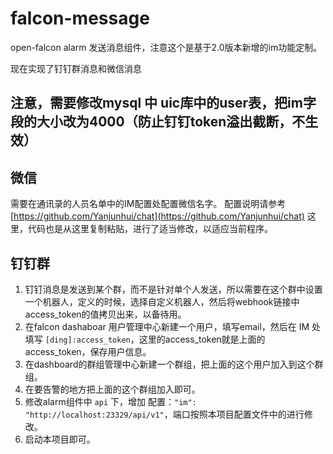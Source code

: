 # falcon-message

open-falcon alarm 发送消息组件，注意这个是基于2.0版本新增的im功能定制。

现在实现了钉钉群消息和微信消息

## 注意，需要修改mysql 中 uic库中的user表，把im字段的大小改为4000（防止钉钉token溢出截断，不生效）

## 微信

需要在通讯录的人员名单中的IM配置处配置微信名字。
配置说明请参考 [https://github.com/Yanjunhui/chat](https://github.com/Yanjunhui/chat) 这里，代码也是从这里复制粘贴，进行了适当修改，以适应当前程序。

## 钉钉群

1. 钉钉消息是发送到某个群，而不是针对单个人发送，所以需要在这个群中设置一个机器人，定义的时候，选择自定义机器人，然后将webhook链接中access_token的值拷贝出来，以备待用。
1. 在falcon dashaboar 用户管理中心新建一个用户，填写email，然后在 IM 处填写 `[ding]:access_token`，这里的access_token就是上面的access_token，保存用户信息。
1. 在dashboard的群组管理中心新建一个群组，把上面的这个用户加入到这个群组。
1. 在要告警的地方把上面的这个群组加入即可。
1. 修改alarm组件中 `api` 下，增加 配置：`"im": "http://localhost:23329/api/v1"`，端口按照本项目配置文件中的进行修改。
1. 启动本项目即可。
